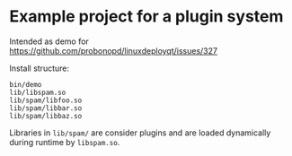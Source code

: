 Example project for a plugin system
===================================

Intended as demo for https://github.com/probonopd/linuxdeployqt/issues/327

Install structure:

```
bin/demo
lib/libspam.so
lib/spam/libfoo.so
lib/spam/libbar.so
lib/spam/libbaz.so
```

Libraries in `lib/spam/` are consider plugins and are loaded dynamically during runtime by `libspam.so`.
